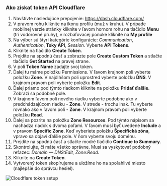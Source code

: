 ### Ako získať token API Cloudflare
1. Navštívte nasledujúce prepojenie: https://dash.cloudflare.com/
2. V pravom rohu kliknite na ikonu profilu (muž v kruhu). V prípade mobilnej verzie stránky kliknite v ľavom hornom rohu na tlačidlo **Menu** (tri vodorovné pruhy), v rozbaľovacej ponuke kliknite na **My profile**
3. Na výber sú štyri kategórie konfigurácie: *Communication*, *Authentication*, **Toky API**, *Session*. Vyberte **API Tokens**.
4. Kliknite na tlačidlo **Create Token**.
5. Prejdite na spodnú časť a zobrazte pole **Create Custom Token** a stlačte tlačidlo **Get Started** na pravej strane.
6. V poli **Token Name** zadajte svoj token.
7. Ďalej tu máme položku Permissions. V ľavom krajnom poli vyberte položku **Zone**. V najdlhšom poli uprostred vyberte položku **DNS**. V krajnom pravom poli vyberte položku **Edit**. 
8. Ďalej priamo pod týmto riadkom kliknite na položku **Pridať ďalšie**. Zobrazí sa podobné pole.
9. V krajnom ľavom poli nového riadku vyberte podobne ako v predchádzajúcom riadku - **Zone**. V strede - trochu inak. Tu vyberte rovnako ako v ľavom poli - **Zone**. V krajnom pravom poli vyberte položku **Read**.
10. Ďalej sa pozrite na položku **Zone Resources**. Pod týmto nápisom sa nachádza riadok s dvoma poľami. V ľavom musí byť uvedené **Include** a v pravom **Specific Zone**. Keď vyberiete položku **Špecifická zóna**, vpravo sa objaví ďalšie pole. V ňom vyberte svoju doménu.
11. Prejdite na spodnú časť a stlačte modré tlačidlo **Continue to Summary**.
12. Skontrolujte, či máte všetko správne. Musí sa vyskytovať podobný reťazec: *Domain — DNS:Edit, Zone:Read*.
13. Kliknite na **Create Token**.
14. Vytvorený token skopírujeme a uložíme ho na spoľahlivé miesto (najlepšie do správcu hesiel).

![Cloudflare token setup](resource:assets/images/gifs/CloudFlare.gif)
